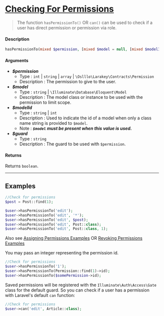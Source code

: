 # <u>Checking For Permissions</u>
 > The function `hasPermissionTo()` OR `can()` can be used to check if a user has direct permission or permission via role.
#### Description
```php
hasPermissionTo(mixed $permission, [mixed $model = null, [mixed $modelId = null]], [string $guard]): bool
```
#### Arguments
- ***$permission***
    - Type : `int` | `string` | `array` | `\Oslllo\Larakey\Contracts\Permission`
    - Description : The permission to give to the user.
- ***$model***
    - Type : `string` | `\Illuminate\Database\Eloquent\Model`
    - Description : The model class or instance to be used with the permission to limit scope.
- ***$modelId***
    - Type : `string` | `int`
    - Description : Used to indicate the id of a model when only a class name string is provided to `$model`. 
    - Note : ***`$model` must be present when this value is used.***
- ***$guard***
    - Type : `string`
    - Description : The guard to be used with `$permission`. 

#### Returns
Returns `boolean`.

---

## Examples

```php
//Check for permissions
$post = Post::find(1);

$user->hasPermissionTo('edit');
$user->hasPermissionTo('edit', '*');
$user->hasPermissionTo('edit', $post);
$user->hasPermissionTo('edit', Post::class);
$user->hasPermissionTo('edit', Post::class, 1);
```

Also see [Assigning Permissions Examples](basic-usage/using-permissions/assigning-permissions.md#examples) OR [Revoking Permissions Examples](basic-usage/using-permissions/revoking-permissions/revoking-permissions.md#examples)

You may pass an integer representing the permission id.

```php
//Check for permissions
$user->hasPermissionTo('1');
$user->hasPermissionTo(Permission::find(1)->id);
$user->hasPermissionTo($somePermission->id);
```

Saved permissions will be registered with the `Illuminate\Auth\Access\Gate` class for the default guard. So you can
check if a user has a permission with Laravel's default `can` function:

```php
//Check for permissions
$user->can('edit', Article::class);
```
